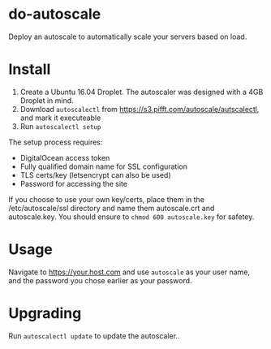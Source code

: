 # do-autoscale

Deploy an autoscale to automatically scale your servers based on load.

# Install

1. Create a Ubuntu 16.04 Droplet. The autoscaler was designed with a 4GB Droplet in mind.
2. Download `autoscalectl` from https://s3.pifft.com/autoscale/autscalectl, and mark it executeable
3. Run `autoscalectl setup`

The setup process requires:

* DigitalOcean access token
* Fully qualified domain name for SSL configuration
* TLS certs/key (letsencrypt can also be used)
* Password for accessing the site

If you choose to use your own key/certs, place them in the /etc/autoscale/ssl directory and name them autoscale.crt and autoscale.key. You should ensure to `chmod 600 autoscale.key` for safetey.

# Usage

Navigate to https://your.host.com and use `autoscale` as your user name, and the password you chose earlier as your password.

# Upgrading

Run `autoscalectl update` to update the autoscaler..



